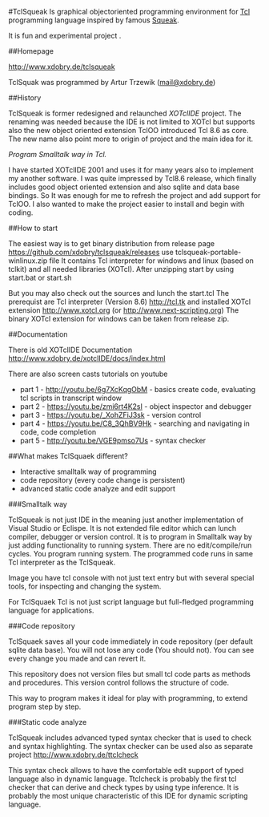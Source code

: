 #TclSqueak
Is graphical objectoriented programming environment for [Tcl](http://tcl.tk) programming language inspired by famous [Squeak](http://www.squeak.org).

It is fun and experimental project . 

##Homepage

http://www.xdobry.de/tclsqueak

TclSquak was programmed by Artur Trzewik (mail@xdobry.de)

##History

TclSqueak is former redesigned and relaunched *XOTclIDE* project. The renaming was needed because the IDE is not limited to XOTcl
but supports also the new object oriented extension TclOO introduced Tcl 8.6 as core.
The new name also point more to origin of project and the main idea for it.

*Program Smalltalk way in Tcl.*

I have started XOTclIDE 2001 and uses it for many years also to implement my another software. I was quite impressed
by Tcl8.6 release, which finally includes good object oriented extension and also sqlite and data base bindings.
So It was enough for me to refresh the project and add support for TclOO.
I also wanted to make the project easier to install and begin with coding.

##How to start

The easiest way is to get binary distribution from release page
https://github.com/xdobry/tclsqueak/releases
use tclsqueak-portable-winlinux.zip file
It contains Tcl interpreter for windows and linux (based on tclkit)
and all needed libraries (XOTcl).
After unzipping start by using start.bat or start.sh

But you may also check out the sources and lunch the start.tcl
The prerequist are Tcl interpreter (Version 8.6) http://tcl.tk and installed XOTcl extension http://www.xotcl.org (or http://www.next-scripting.org)
The binary XOTcl extension for windows can be taken from release zip.

##Documentation

There is old XOTclIDE Documentation http://www.xdobry.de/xotclIDE/docs/index.html

There are also screen casts tutorials on youtube
* part 1 - http://youtu.be/6g7XcKqgObM - basics create code, evaluating tcl scripts in transcript window
* part 2 - https://youtu.be/zmi6rt4K2sI - object inspector and debugger
* part 3 - https://youtu.be/_XohZFiJ3sk - version control
* part 4 - https://youtu.be/C8_3QhBV9Hk - searching and navigating in code, code completion 
* part 5 - http://youtu.be/VGE9pmso7Us - syntax checker

##What makes TclSquaek different?

* Interactive smalltalk way of programming
* code repository (every code change is persistent)
* advanced static code analyze and edit support

###Smalltalk way

TclSqueak is not just IDE in the meaning just another implementation of Visual Studio or Eclispe.
It is not extended file editor which can lunch compiler, debugger or version control.
It is to program in Smalltalk way by just adding functionality to running system.
There are no edit/compile/run cycles. You program running system. The programmed code runs in same
Tcl interpreter as the TclSqueak.

Image you have tcl console with not just text entry but with several special tools, for inspecting and changing
the system.

For TclSquaek Tcl is not just script language but full-fledged programming language for applications.

###Code repository

TclSquaek saves all your code immediately in code repository (per default sqlite data base). You will not lose
any code (You should not). You can see every change you made and can revert it.

This repository does not version files but small tcl code parts as methods and procedures.
This version control follows the structure of code.

This way to program makes it ideal for play with programming, to extend program step by step.

###Static code analyze

TclSqueak includes advanced typed syntax checker that is used to check and syntax highlighting.
The syntax checker can be used also as separate project http://www.xdobry.de/ttclcheck

This syntax check allows to have the comfortable edit support of typed language also in dynamic language.
Ttclcheck is probably the first tcl checker that can derive and check types by using type inference.
It is probably the most unique characteristic of this IDE for dynamic scripting language.
 
